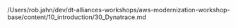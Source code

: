 /Users/rob.jahn/dev/dt-alliances-workshops/aws-modernization-workshop-base/content/10_introduction/30_Dynatrace.md